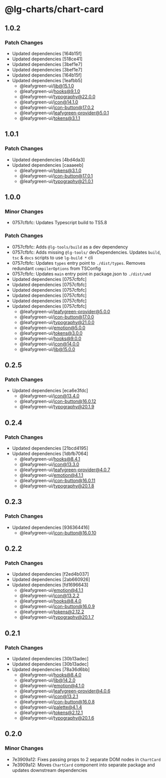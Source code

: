 # @lg-charts/chart-card

## 1.0.2

### Patch Changes

- Updated dependencies [164b15f]
- Updated dependencies [518ce41]
- Updated dependencies [3bef1e7]
- Updated dependencies [3bef1e7]
- Updated dependencies [164b15f]
- Updated dependencies [1eafbb5]
  - @leafygreen-ui/lib@15.1.0
  - @leafygreen-ui/hooks@9.1.0
  - @leafygreen-ui/typography@22.0.0
  - @leafygreen-ui/icon@14.1.0
  - @leafygreen-ui/icon-button@17.0.2
  - @leafygreen-ui/leafygreen-provider@5.0.1
  - @leafygreen-ui/tokens@3.1.1

## 1.0.1

### Patch Changes

- Updated dependencies [4bd4da3]
- Updated dependencies [caaaeeb]
  - @leafygreen-ui/tokens@3.1.0
  - @leafygreen-ui/icon-button@17.0.1
  - @leafygreen-ui/typography@21.0.1

## 1.0.0

### Minor Changes

- 0757cfbfc: Updates Typescript build to TS5.8

### Patch Changes

- 0757cfbfc: Adds `@lg-tools/build` as a dev dependency
- 0757cfbfc: Adds missing `@lg-tools/` devDependencies.
  Updates `build`, `tsc` & `docs` scripts to use `lg-build *` cli
- 0757cfbfc: Updates `types` entry point to `./dist/types`.
  Removes redundant `compilerOptions` from TSConfig
- 0757cfbfc: Updates `main` entry point in package.json to `./dist/umd`
- Updated dependencies [0757cfbfc]
- Updated dependencies [0757cfbfc]
- Updated dependencies [0757cfbfc]
- Updated dependencies [0757cfbfc]
- Updated dependencies [0757cfbfc]
- Updated dependencies [0757cfbfc]
  - @leafygreen-ui/leafygreen-provider@5.0.0
  - @leafygreen-ui/icon-button@17.0.0
  - @leafygreen-ui/typography@21.0.0
  - @leafygreen-ui/emotion@5.0.0
  - @leafygreen-ui/tokens@3.0.0
  - @leafygreen-ui/hooks@9.0.0
  - @leafygreen-ui/icon@14.0.0
  - @leafygreen-ui/lib@15.0.0

## 0.2.5

### Patch Changes

- Updated dependencies [eca6e3fdc]
  - @leafygreen-ui/icon@13.4.0
  - @leafygreen-ui/icon-button@16.0.12
  - @leafygreen-ui/typography@20.1.9

## 0.2.4

### Patch Changes

- Updated dependencies [21bcd4195]
- Updated dependencies [1dbfb7064]
  - @leafygreen-ui/hooks@8.4.1
  - @leafygreen-ui/icon@13.3.0
  - @leafygreen-ui/leafygreen-provider@4.0.7
  - @leafygreen-ui/emotion@4.1.1
  - @leafygreen-ui/icon-button@16.0.11
  - @leafygreen-ui/typography@20.1.8

## 0.2.3

### Patch Changes

- Updated dependencies [936364416]
  - @leafygreen-ui/icon-button@16.0.10

## 0.2.2

### Patch Changes

- Updated dependencies [f2ed4b037]
- Updated dependencies [2ab660926]
- Updated dependencies [fd1696643]
  - @leafygreen-ui/emotion@4.1.1
  - @leafygreen-ui/icon@13.2.2
  - @leafygreen-ui/hooks@8.4.0
  - @leafygreen-ui/icon-button@16.0.9
  - @leafygreen-ui/tokens@2.12.2
  - @leafygreen-ui/typography@20.1.7

## 0.2.1

### Patch Changes

- Updated dependencies [30b13adec]
- Updated dependencies [30b13adec]
- Updated dependencies [78a36d6bb]
  - @leafygreen-ui/hooks@8.4.0
  - @leafygreen-ui/lib@14.2.0
  - @leafygreen-ui/emotion@4.1.0
  - @leafygreen-ui/leafygreen-provider@4.0.6
  - @leafygreen-ui/icon@13.2.1
  - @leafygreen-ui/icon-button@16.0.8
  - @leafygreen-ui/palette@4.1.4
  - @leafygreen-ui/tokens@2.12.1
  - @leafygreen-ui/typography@20.1.6

## 0.2.0

### Minor Changes

- 7e3909a12: Fixes passing props to 2 separate DOM nodes in `ChartCard`
- 7e3909a12: Moves `ChartCard` component into separate package and updates downstream dependencies

